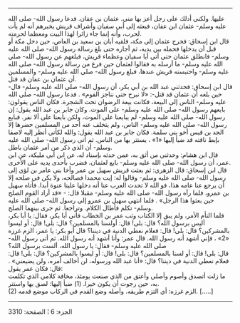 ------------------------------------------------------------------------

عليها. ولكني أدلك على رجل أعز بها مني. عثمان بن عفان. فدعا رسول الله-
صلى الله عليه وسلم- عثمان ابن عفان، فبعثه إلى أبي سفيان وأشراف قريش
يخبرهم أنه لم يأت لحرب، وأنه إنما جاء زائرا لهذا البيت ومعظما لحرمته.  
قال ابن إسحاق: فخرج عثمان إلى مكة، فلقيه أبان بن سعيد بن العاص، حين دخل
مكة أو قبل أن يدخلها فحمله بين يديه، ثم أجاره حتى بلغ رسالة رسول الله-
صلى الله عليه وسلم- فانطلق عثمان حتى أتى أبا سفيان وعظماء قريش، فبلغهم
عن رسول الله- صلى الله عليه وسلم- ما أرسله به فقالوا لعثمان حين فرغ من
رسالة رسول الله- صلى الله عليه وسلم- واحتبسته قريش عندها، فبلغ رسول
الله- صلى الله عليه وسلم- والمسلمين أن عثمان بن عفان قد قتل.  
قال ابن إسحاق: فحدثني عبد الله بن أبي بكر، أن رسول الله- صلى الله عليه
وسلم- قال- حين بلغه أن عثمان قد قتل-: «لا نبرح حتى نناجز القوم» . فدعا
رسول الله- صلى الله عليه وسلم- الناس إلى البيعة، فكانت بيعة الرضوان تحت
الشجرة. فكان الناس يقولون: بايعهم رسول الله- صلى الله عليه وسلم- على
الموت. وكان جابر بن عبد الله يقول: إن رسول الله- صلى الله عليه وسلم- لم
يبايعنا على الموت، ولكن بايعنا على ألا نفر. فبايع رسول الله- صلى الله
عليه وسلم- الناس، ولم يتخلف عنه أحد من المسلمين حضرها إلا الجد بن قيس
أخو بني سلمة. فكان جابر بن عبد الله يقول: والله لكأني أنظر إليه لاصقا
بإبط ناقته قد ضبأ إليها «1» ، يستتر بها من الناس. ثم أتى رسول الله- صلى
الله عليه وسلم- أن الذي ذكر من أمر عثمان باطل.  
قال ابن هشام: وحدثني من أثق به، عمن حدثه بإسناد له، عن ابن أبي مليكة، عن
ابن عمر، أن رسول الله- صلى الله عليه وسلم- بايع لعثمان، فضرب بأحدى يديه
على الأخرى.  
قال ابن إسحاق: قال الزهري: ثم بعثت قريش سهيل بن عمر وأخا بني عامر بن لؤي
إلى رسول الله- صلى الله عليه وسلم- وقالوا له: إيت محمدا فصالحه، ولا يكن
في صلحه إلا أن يرجع عنا عامه هذا، فو الله لا تحدث العرب عنا أنه دخلها
علينا عنوة أبدا. فأتاه سهيل بن عمرو، فلما رآه رسول الله- صلى الله عليه
وسلم- مقبلا قال: - «قد أراد القوم الصلح حين بعثوا هذا الرجل» . فلما
انتهى سهيل بن عمرو إلى رسول الله- صلى الله عليه وسلم- تكلم فأطال الكلام.
وتراجعا. ثم جرى بينهما الصلح.  
فلما التأم الأمر، ولم يبق إلا الكتاب وثب عمر بن الخطاب فأتى أبا بكر،
فقال: يا أبا بكر، أليس برسول الله؟ قال: بلى! قال: أولسنا بالمسلمين؟ قال:
بلى! قال: أو ليسوا بالمشركين؟ قال: بلى! قال: فعلام نعطي الدنية في ديننا؟
قال أبو بكر: يا عمر، الزم غرزه «2» ، فإني أشهد أنه رسول الله. قال عمر:
وأنا أشهد أنه رسول الله. ثم أتى رسول الله- صلى الله عليه وسلم- فقال: يا
رسول الله، ألست برسول الله؟  
قال: بلى! قال: أو لسنا بالمسلمين؟ قال: بلى! قال: أو ليسوا بالمشركين؟
قال: بلى! قال: فعلام نعطي الدنية في ديننا؟ قال: «أنا عبد الله ورسوله، لن
أخالف أمره، ولن يضيعني» . قال: فكان عمر يقول:  
ما زلت أتصدق وأصوم وأصلي وأعتق من الذي صنعت يومئذ، مخافة كلامي الذي
تكلمت به، حين رجوت أن يكون خيرا. (1) ضبأ إليها: لصق بها واستتر.  
(2) الزم غرزه: أي التزم طريقه. وأصله وضع القدم في الركاب موضع قدمه.
\[.....\]

------------------------------------------------------------------------

الجزء: 6 ¦ الصفحة: 3310
